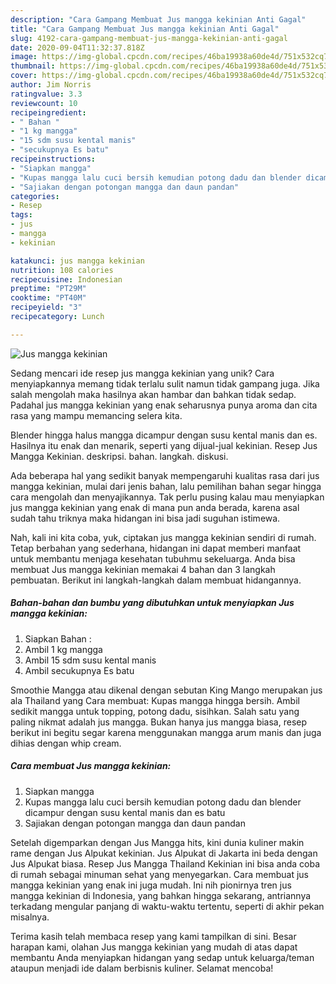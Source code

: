 ```yaml
---
description: "Cara Gampang Membuat Jus mangga kekinian Anti Gagal"
title: "Cara Gampang Membuat Jus mangga kekinian Anti Gagal"
slug: 4192-cara-gampang-membuat-jus-mangga-kekinian-anti-gagal
date: 2020-09-04T11:32:37.818Z
image: https://img-global.cpcdn.com/recipes/46ba19938a60de4d/751x532cq70/jus-mangga-kekinian-foto-resep-utama.jpg
thumbnail: https://img-global.cpcdn.com/recipes/46ba19938a60de4d/751x532cq70/jus-mangga-kekinian-foto-resep-utama.jpg
cover: https://img-global.cpcdn.com/recipes/46ba19938a60de4d/751x532cq70/jus-mangga-kekinian-foto-resep-utama.jpg
author: Jim Norris
ratingvalue: 3.3
reviewcount: 10
recipeingredient:
- " Bahan "
- "1 kg mangga"
- "15 sdm susu kental manis"
- "secukupnya Es batu"
recipeinstructions:
- "Siapkan mangga"
- "Kupas mangga lalu cuci bersih kemudian potong dadu dan blender dicampur dengan susu kental manis dan es batu"
- "Sajiakan dengan potongan mangga dan daun pandan"
categories:
- Resep
tags:
- jus
- mangga
- kekinian

katakunci: jus mangga kekinian 
nutrition: 108 calories
recipecuisine: Indonesian
preptime: "PT29M"
cooktime: "PT40M"
recipeyield: "3"
recipecategory: Lunch

---
```



![Jus mangga kekinian](https://img-global.cpcdn.com/recipes/46ba19938a60de4d/751x532cq70/jus-mangga-kekinian-foto-resep-utama.jpg)

Sedang mencari ide resep jus mangga kekinian yang unik? Cara menyiapkannya memang tidak terlalu sulit namun tidak gampang juga. Jika salah mengolah maka hasilnya akan hambar dan bahkan tidak sedap. Padahal jus mangga kekinian yang enak seharusnya punya aroma dan cita rasa yang mampu memancing selera kita.

Blender hingga halus mangga dicampur dengan susu kental manis dan es. Hasilnya itu enak dan menarik, seperti yang dijual-jual kekinian. Resep Jus Mangga Kekinian. deskripsi. bahan. langkah. diskusi.

Ada beberapa hal yang sedikit banyak mempengaruhi kualitas rasa dari jus mangga kekinian, mulai dari jenis bahan, lalu pemilihan bahan segar hingga cara mengolah dan menyajikannya. Tak perlu pusing kalau mau menyiapkan jus mangga kekinian yang enak di mana pun anda berada, karena asal sudah tahu triknya maka hidangan ini bisa jadi suguhan istimewa.


Nah, kali ini kita coba, yuk, ciptakan jus mangga kekinian sendiri di rumah. Tetap berbahan yang sederhana, hidangan ini dapat memberi manfaat untuk membantu menjaga kesehatan tubuhmu sekeluarga. Anda bisa membuat Jus mangga kekinian memakai 4 bahan dan 3 langkah pembuatan. Berikut ini langkah-langkah dalam membuat hidangannya.

<!--inarticleads1-->

##### Bahan-bahan dan bumbu yang dibutuhkan untuk menyiapkan Jus mangga kekinian:

1. Siapkan  Bahan :
1. Ambil 1 kg mangga
1. Ambil 15 sdm susu kental manis
1. Ambil secukupnya Es batu


Smoothie Mangga atau dikenal dengan sebutan King Mango merupakan jus ala Thailand yang Cara membuat: Kupas mangga hingga bersih. Ambil sedikit mangga untuk topping, potong dadu, sisihkan. Salah satu yang paling nikmat adalah jus mangga. Bukan hanya jus mangga biasa, resep berikut ini begitu segar karena menggunakan mangga arum manis dan juga dihias dengan whip cream. 

<!--inarticleads2-->

##### Cara membuat Jus mangga kekinian:

1. Siapkan mangga
1. Kupas mangga lalu cuci bersih kemudian potong dadu dan blender dicampur dengan susu kental manis dan es batu
1. Sajiakan dengan potongan mangga dan daun pandan


Setelah digemparkan dengan Jus Mangga hits, kini dunia kuliner makin rame dengan Jus Alpukat kekinian. Jus Alpukat di Jakarta ini beda dengan Jus Alpukat biasa. Resep Jus Mangga Thailand Kekinian ini bisa anda coba di rumah sebagai minuman sehat yang menyegarkan. Cara membuat jus mangga kekinian yang enak ini juga mudah. Ini nih pionirnya tren jus mangga kekinian di Indonesia, yang bahkan hingga sekarang, antriannya terkadang mengular panjang di waktu-waktu tertentu, seperti di akhir pekan misalnya. 

Terima kasih telah membaca resep yang kami tampilkan di sini. Besar harapan kami, olahan Jus mangga kekinian yang mudah di atas dapat membantu Anda menyiapkan hidangan yang sedap untuk keluarga/teman ataupun menjadi ide dalam berbisnis kuliner. Selamat mencoba!
